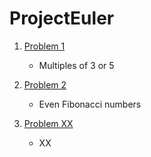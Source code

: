 # ProjectEuler

1. [Problem 1](https://github.com/alirahimifachr/Data_Structures_Algorithms/tree/main/ProjectEuler/Problem1)
    - Multiples of 3 or 5
1. [Problem 2](https://github.com/alirahimifachr/Data_Structures_Algorithms/tree/main/ProjectEuler/Problem2)
    - Even Fibonacci numbers



1. [Problem XX]()
    - XX